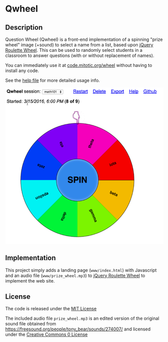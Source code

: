 # Qwheel

## Description

Question Wheel (Qwheel) is a front-end implementation of a spinning
"prize wheel" image (+sound) to select a name from a list, based upon
[jQuery Roulette Wheel](https://github.com/JavoByte/rouletteWheel).
This can be used to randomly select students in a classroom to answer
questions (with or without replacement of names).

You can immediately use it at [code.mitotic.org/wheel](http://code.mitotic.org/wheel/)
without having to install any code. 

See the [help file](http://code.mitotic.org/wheel/help.html)
for more detailed usage info.

![Alt text](www/img/screenshot.png?raw=true "Wheel")

## Implementation

This project simply adds a landing page (``www/index.html``) with Javascript
and an audio file (``www/prize_wheel.mp3``) to
[jQuery Roulette Wheel](https://github.com/JavoByte/rouletteWheel) to
implement the web site.

## License

The code is released under the [MIT License](http://opensource.org/licenses/MIT)

The included audio file `prize_wheel.mp3` is an edited version of the
original sound file obtained from
https://freesound.org/people/tony_bear/sounds/274007/ and licensed
under the [Creative Commons 0 License](http://creativecommons.org/publicdomain/zero/1.0/)

